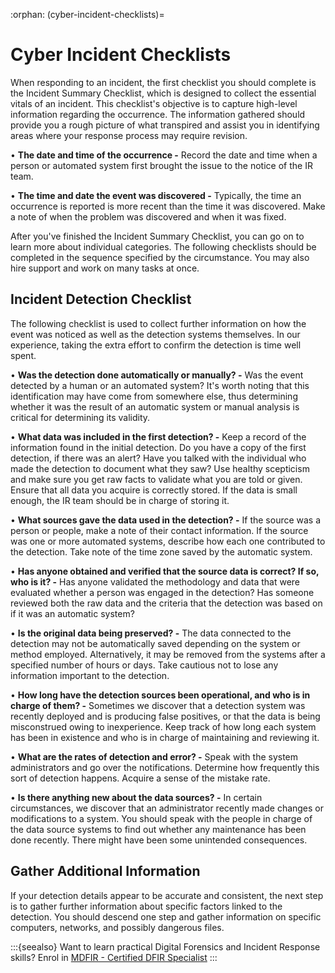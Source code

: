 :orphan:
(cyber-incident-checklists)=
# Cyber Incident Checklists
 
When responding to an incident, the first checklist you should complete is the Incident Summary Checklist, which is designed to collect the essential vitals of an incident. This checklist's objective is to capture high-level information regarding the occurrence. The information gathered should provide you a rough picture of what transpired and assist you in identifying areas where your response process may require revision.

• **The date and time of the occurrence -** Record the date and time when a person or automated system first brought the issue to the notice of the IR team.

• **The time and date the event was discovered -** Typically, the time an occurrence is reported is more recent than the time it was discovered. Make a note of when the problem was discovered and when it was fixed.

After you've finished the Incident Summary Checklist, you can go on to learn more about individual categories. The following checklists should be completed in the sequence specified by the circumstance. You may also hire support and work on many tasks at once.

## Incident Detection Checklist

The following checklist is used to collect further information on how the event was noticed as well as the detection systems themselves. In our experience, taking the extra effort to confirm the detection is time well spent.

• **Was the detection done automatically or manually? -** Was the event detected by a human or an automated system? It's worth noting that this identification may have come from somewhere else, thus determining whether it was the result of an automatic system or manual analysis is critical for determining its validity.

• **What data was included in the first detection? -** Keep a record of the information found in the initial detection. Do you have a copy of the first detection, if there was an alert? Have you talked with the individual who made the detection to document what they saw? Use healthy scepticism and make sure you get raw facts to validate what you are told or given. Ensure that all data you acquire is correctly stored. If the data is small enough, the IR team should be in charge of storing it.

• **What sources gave the data used in the detection? -** If the source was a person or people, make a note of their contact information. If the source was one or more automated systems, describe how each one contributed to the detection. Take note of the time zone saved by the automatic system.

• **Has anyone obtained and verified that the source data is correct? If so, who is it? -** Has anyone validated the methodology and data that were evaluated whether a person was engaged in the detection? Has someone reviewed both the raw data and the criteria that the detection was based on if it was an automatic system?

• **Is the original data being preserved? -** The data connected to the detection may not be automatically saved depending on the system or method employed. Alternatively, it may be removed from the systems after a specified number of hours or days. Take cautious not to lose any information important to the detection.

• **How long have the detection sources been operational, and who is in charge of them? -** Sometimes we discover that a detection system was recently deployed and is producing false positives, or that the data is being misconstrued owing to inexperience. Keep track of how long each system has been in existence and who is in charge of maintaining and reviewing it.

• **What are the rates of detection and error? -** Speak with the system administrators and go over the notifications. Determine how frequently this sort of detection happens. Acquire a sense of the mistake rate.

• **Is there anything new about the data sources? -** In certain circumstances, we discover that an administrator recently made changes or modifications to a system. You should speak with the people in charge of the data source systems to find out whether any maintenance has been done recently. There might have been some unintended consequences.

## Gather Additional Information

If your detection details appear to be accurate and consistent, the next step is to gather further information about specific factors linked to the detection. You should descend one step and gather information on specific computers, networks, and possibly dangerous files.

:::{seealso}
Want to learn practical Digital Forensics and Incident Response skills? Enrol in [MDFIR - Certified DFIR Specialist](https://www.mosse-institute.com/certifications/mdfir-certified-dfir-specialist.html)
:::